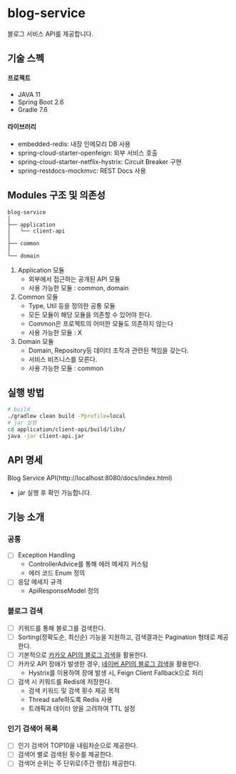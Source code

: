 # blog-service
블로그 서비스 API를 제공합니다.

## 기술 스펙
#### 프로젝트
- JAVA 11 
- Spring Boot 2.6
- Gradle 7.6 
#### 라이브러리
- embedded-redis: 내장 인메모리 DB 사용
- spring-cloud-starter-openfeign: 외부 서비스 호출
- spring-cloud-starter-netflix-hystrix: Circuit Breaker 구현
- spring-restdocs-mockmvc: REST Docs 사용

## Modules 구조 및 의존성
```
blog-service
│  
├── application
│   └── client-api
│  
├── common
│ 
└── domain
```
1. Application 모듈
   - 외부에서 접근하는 공개된 API 모듈
   - 사용 가능한 모듈 : common, domain
2. Common 모듈
   - Type, Util 등을 정의한 공통 모듈
   - 모든 모듈이 해당 모듈을 의존할 수 있어야 한다.
   - Common은 프로젝트의 어떠한 모듈도 의존하지 않는다
   - 사용 가능한 모듈 : X
3. Domain 모듈
   - Domain, Repository등 데이터 조작과 관련된 책임을 갖는다.
   - 서비스 비즈니스를 모른다.
   - 사용 가능한 모듈 : common

## 실행 방법
```bash
# build
./gradlew clean build -Pprofile=local
# jar 실행
cd application/client-api/build/libs/
java -jar client-api.jar
```

## API 명세
Blog Service API(http://localhost:8080/docs/index.html)
* jar 실행 후 확인 가능합니다.


## 기능 소개
### 공통
- [ ] Exception Handling
  - ControllerAdvice를 통해 에러 메세지 커스텀
  - 에러 코드 Enum 정의
- [ ] 응답 메세지 규격 
  - ApiResponseModel 정의
### 블로그 검색
- [ ] 키워드를 통해 블로그를 검색한다.
- [ ] Sorting(정확도순, 최신순) 기능을 지원하고, 검색결과는 Pagination 형태로 제공한다.
- [ ] 기본적으로 [카카오 API의 블로그 검색](https://developers.kakao.com/docs/latest/ko/daum-search/dev-guide#search-blog)을 활용한다.
- [ ] 카카오 API 장애가 발생한 경우, [네이버 API의 블로그 검색](https://developers.naver.com/docs/serviceapi/search/blog/blog.md)을 활용한다.
  - Hystrix를 이용하여 장애 발생 시, Feign Client Fallback으로 처리 
- [ ] 검색 시 키워드를 Redis에 저장한다.
    - 검색 키워드 및 검색 횟수 제공 목적
    - Thread safe하도록 Redis 사용 
    - 트래픽과 데이터 양을 고려하여 TTL 설정
### 인기 검색어 목록
- [ ] 인기 검색어 TOP10을 내림차순으로 제공한다.
- [ ] 검색어 별로 검색된 횟수를 제공한다.
- [ ] 검색어 순위는 주 단위로(주간 랭킹) 제공한다.
